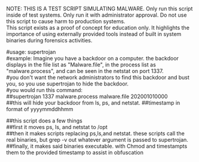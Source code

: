 NOTE: THIS IS A TEST SCRIPT SIMULATING MALWARE.
Only run this script inside of test systems. Only run it with administrator approval. Do not use this script to cause harm to production systems.  
This script exists as a proof of concept for education only. It highlights the importance of using externally provided tools instead of built in system binaries during forensics activities.

#usage: supertrojan <netstat> <ps> <ls> <yyyymmddhhmm>  
#example: Imagine you have a backdoor on a computer. the backdoor displays in the file list as "Malware.file", in the process list as "malware.process", and can be seen in the netstat on port 1337.  
#you don't want the network administrators to find this backdoor and bust you, so you use supertrojan to hide the backdoor.  
#you would run this command:  
  ##supertrojan 1337 malware.process malware.file 202001010000  
##this will hide your backdoor from ls, ps, and netstat.
##timestamp in format of yyyymmddhhmm  

##this script does a few things  
##first it moves ps, ls, and netstat to /opt  
##then it makes scripts replacing ps,ls,and netstat. these scripts call the real binaries, but grep -v out whatever argument is passed to supertrojan.  
##finally, it makes said binaries executable. with Chmod and timestampts them to the provided timestamp to assist in obfuscation  
